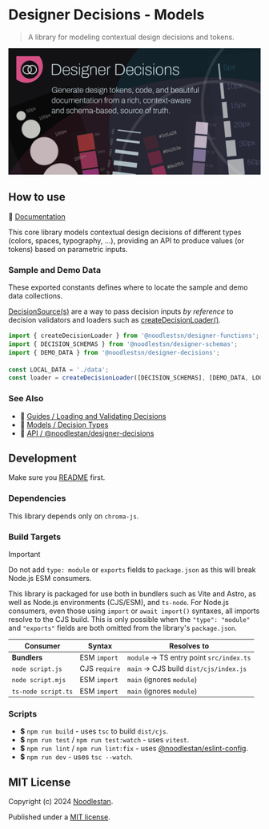 # Designer Decisions - Models

> A library for modeling contextual design decisions and tokens.

![](https://raw.githubusercontent.com/noodlestan/designer/refs/heads/main/docs/designer-decisions/public/designer-decisions-og-1280x640.png)

## How to use

📖 [Documentation](https://designer-decisions.noodlestan.org/guides/capturing-design-decisions-in-data/)

This core library models contextual design decisions of different types (colors, spaces, typography, ...), providing an API to produce values (or tokens) based on parametric inputs.

### Sample and Demo Data

These exported constants defines where to locate the sample and demo data collections.

[DecisionSource(s)](https://designer-decisions.noodlestan.org/api/designer-decisions/Types/Meta/DecisionSource/) are a way to pass decision inputs _by reference_ to decision validators and loaders such as [createDecisionLoader()](https://designer-decisions.noodlestan.org/api/designer-functions/Loader/createDecisionLoader/).

```ts
import { createDecisionLoader } from '@noodlestsn/designer-functions';
import { DECISION_SCHEMAS } from '@noodlestsn/designer-schemas';
import { DEMO_DATA } from '@noodlestsn/designer-decisions';

const LOCAL_DATA = './data';
const loader = createDecisionLoader([DECISION_SCHEMAS], [DEMO_DATA, LOCAL_DATA]);
```

### See Also

- 📖 [Guides / Loading and Validating Decisions](https://designer-decisions.noodlestan.org/guides/loading-and-validating-design-decisions/)
- 📖 [Models / Decision Types](https://designer-decisions.noodlestan.org/models/decision-types)
- 📖 [API / @noodlestan/designer-decisions](https://designer-decisions.noodlestan.org/api/designer-decisions)

## Development

Make sure you [README](https://github.com/noodlestan/designer/blob/main/README.md) first.

### Dependencies

This library depends only on `chroma-js`.

### Build Targets

> [!IMPORTANT]
> Do not add `type: module` or `exports` fields to `package.json` as this will break Node.js ESM consumers.

This library is packaged for use both in bundlers such as Vite and Astro, as well as Node.js environments (CJS/ESM), and `ts-node`. For Node.js consumers, even those using `import` or `await import()` syntaxes, all imports resolve to the CJS build. This is only possible when the `"type": "module"` and `"exports"` fields are both omitted from the library's `package.json`.

| Consumer            | Syntax        | Resolves to                              |
| ------------------- | ------------- | ---------------------------------------- |
| **Bundlers**        | ESM `import`  | `module` → TS entry point `src/index.ts` |
| `node script.js`    | CJS `require` | `main` → CJS build `dist/cjs/index.js`   |
| `node script.mjs`   | ESM `import`  | `main` (ignores `module`)                |
| `ts-node script.ts` | ESM `import`  | `main` (ignores `module`)                |

### Scripts

- **$** `npm run build` - uses `tsc` to build `dist/cjs`.
- **$** `npm run test` / `npm run test:watch` - uses `vitest`.
- **$** `npm run lint` / `npm run lint:fix` - uses [@noodlestan/eslint-config](https://www.npmjs.com/package/@noodlestan/eslint-config).
- **$** `npm run dev` - uses `tsc --watch`.

## MIT License

Copyright (c) 2024 [Noodlestan](https://noodlestan.org/).

Published under a [MIT license](https://noodlestan.mit-license.org/).
